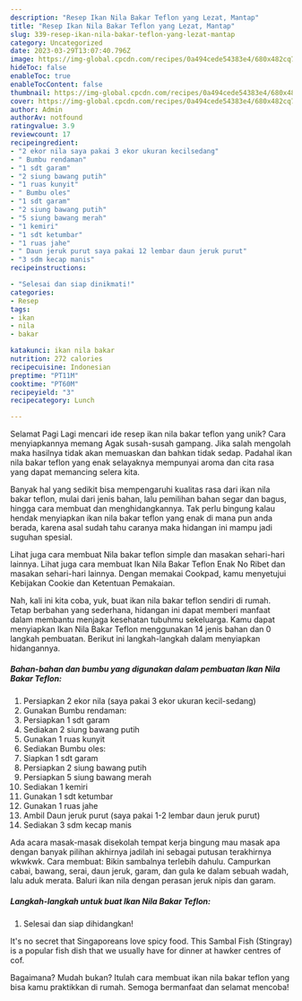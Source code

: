 ```yaml
---
description: "Resep Ikan Nila Bakar Teflon yang Lezat, Mantap"
title: "Resep Ikan Nila Bakar Teflon yang Lezat, Mantap"
slug: 339-resep-ikan-nila-bakar-teflon-yang-lezat-mantap
category: Uncategorized
date: 2023-03-29T13:07:40.796Z
image: https://img-global.cpcdn.com/recipes/0a494cede54383e4/680x482cq70/ikan-nila-bakar-teflon-foto-resep-utama.jpg
hideToc: false
enableToc: true
enableTocContent: false
thumbnail: https://img-global.cpcdn.com/recipes/0a494cede54383e4/680x482cq70/ikan-nila-bakar-teflon-foto-resep-utama.jpg
cover: https://img-global.cpcdn.com/recipes/0a494cede54383e4/680x482cq70/ikan-nila-bakar-teflon-foto-resep-utama.jpg
author: Admin
authorAv: notfound
ratingvalue: 3.9
reviewcount: 17
recipeingredient:
- "2 ekor nila saya pakai 3 ekor ukuran kecilsedang"
- " Bumbu rendaman"
- "1 sdt garam"
- "2 siung bawang putih"
- "1 ruas kunyit"
- " Bumbu oles"
- "1 sdt garam"
- "2 siung bawang putih"
- "5 siung bawang merah"
- "1 kemiri"
- "1 sdt ketumbar"
- "1 ruas jahe"
- " Daun jeruk purut saya pakai 12 lembar daun jeruk purut"
- "3 sdm kecap manis"
recipeinstructions:

- "Selesai dan siap dinikmati!"
categories:
- Resep
tags:
- ikan
- nila
- bakar

katakunci: ikan nila bakar 
nutrition: 272 calories
recipecuisine: Indonesian
preptime: "PT11M"
cooktime: "PT60M"
recipeyield: "3"
recipecategory: Lunch

---
```



Selamat Pagi Lagi mencari ide resep ikan nila bakar teflon yang unik? Cara menyiapkannya memang Agak susah-susah gampang. Jika salah mengolah maka hasilnya tidak akan memuaskan dan bahkan tidak sedap. Padahal ikan nila bakar teflon yang enak selayaknya mempunyai aroma dan cita rasa yang dapat memancing selera kita.


Banyak hal yang sedikit bisa mempengaruhi kualitas rasa dari ikan nila bakar teflon, mulai dari jenis bahan, lalu pemilihan bahan segar dan bagus, hingga cara membuat dan menghidangkannya. Tak perlu bingung kalau hendak menyiapkan ikan nila bakar teflon yang enak di mana pun anda berada, karena asal sudah tahu caranya maka hidangan ini mampu jadi suguhan spesial.

Lihat juga cara membuat Nila bakar teflon simple dan masakan sehari-hari lainnya. Lihat juga cara membuat Ikan Nila Bakar Teflon Enak No Ribet dan masakan sehari-hari lainnya. Dengan memakai Cookpad, kamu menyetujui Kebijakan Cookie dan Ketentuan Pemakaian.


Nah, kali ini kita coba, yuk, buat ikan nila bakar teflon sendiri di rumah. Tetap berbahan yang sederhana, hidangan ini dapat memberi manfaat dalam membantu menjaga kesehatan tubuhmu sekeluarga. Kamu dapat menyiapkan Ikan Nila Bakar Teflon menggunakan 14 jenis bahan dan 0 langkah pembuatan. Berikut ini langkah-langkah dalam menyiapkan hidangannya.

<!--inarticleads1-->

##### Bahan-bahan dan bumbu yang digunakan dalam pembuatan Ikan Nila Bakar Teflon:

1. Persiapkan 2 ekor nila (saya pakai 3 ekor ukuran kecil-sedang)
1. Gunakan  Bumbu rendaman:
1. Persiapkan 1 sdt garam
1. Sediakan 2 siung bawang putih
1. Gunakan 1 ruas kunyit
1. Sediakan  Bumbu oles:
1. Siapkan 1 sdt garam
1. Persiapkan 2 siung bawang putih
1. Persiapkan 5 siung bawang merah
1. Sediakan 1 kemiri
1. Gunakan 1 sdt ketumbar
1. Gunakan 1 ruas jahe
1. Ambil  Daun jeruk purut (saya pakai 1-2 lembar daun jeruk purut)
1. Sediakan 3 sdm kecap manis


Ada acara masak-masak disekolah tempat kerja bingung mau masak apa dengan banyak pilihan akhirnya jadilah ini sebagai putusan terakhirnya wkwkwk. Cara membuat: Bikin sambalnya terlebih dahulu. Campurkan cabai, bawang, serai, daun jeruk, garam, dan gula ke dalam sebuah wadah, lalu aduk merata. Baluri ikan nila dengan perasan jeruk nipis dan garam. 

<!--inarticleads2-->

##### Langkah-langkah untuk buat Ikan Nila Bakar Teflon:


1. Selesai dan siap dihidangkan!

It&#39;s no secret that Singaporeans love spicy food. This Sambal Fish (Stingray) is a popular fish dish that we usually have for dinner at hawker centres of cof. 

Bagaimana? Mudah bukan? Itulah cara membuat ikan nila bakar teflon yang bisa kamu praktikkan di rumah. Semoga bermanfaat dan selamat mencoba!
